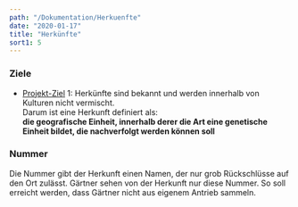 ```yaml
---
path: "/Dokumentation/Herkuenfte"
date: "2020-01-17"
title: "Herkünfte"
sort1: 5
---
```


### Ziele
- [Projekt-Ziel](/Dokumentation/Ziele) 1: Herkünfte sind bekannt und werden innerhalb von Kulturen nicht vermischt.<br/>
  Darum ist eine Herkunft definiert als:<br/>
  **die geografische Einheit, innerhalb derer die Art eine genetische Einheit bildet, die nachverfolgt werden können soll**<br/>

### Nummer
Die Nummer gibt der Herkunft einen Namen, der nur grob Rückschlüsse auf den Ort zulässt. Gärtner sehen von der Herkunft nur diese Nummer. So soll erreicht werden, dass Gärtner nicht aus eigenem Antrieb sammeln.